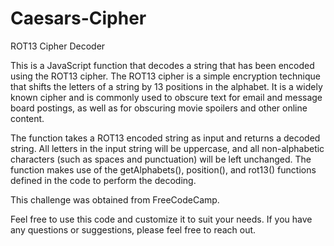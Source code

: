# Caesars-Cipher
ROT13 Cipher Decoder

This is a JavaScript function that decodes a string that has been encoded using the ROT13 cipher. The ROT13 cipher is a simple encryption technique that shifts the letters of a string by 13 positions in the alphabet. It is a widely known cipher and is commonly used to obscure text for email and message board postings, as well as for obscuring movie spoilers and other online content.

The function takes a ROT13 encoded string as input and returns a decoded string. All letters in the input string will be uppercase, and all non-alphabetic characters (such as spaces and punctuation) will be left unchanged. The function makes use of the getAlphabets(), position(), and rot13() functions defined in the code to perform the decoding.

This challenge was obtained from FreeCodeCamp.

Feel free to use this code and customize it to suit your needs. If you have any questions or suggestions, please feel free to reach out.
